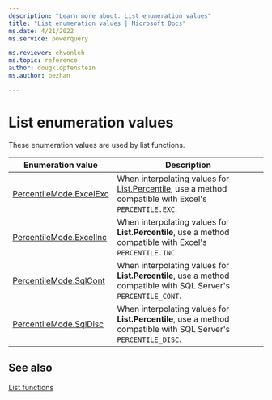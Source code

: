 ```yaml
---
description: "Learn more about: List enumeration values"
title: "List enumeration values | Microsoft Docs"
ms.date: 4/21/2022
ms.service: powerquery

ms.reviewer: ehvonleh
ms.topic: reference
author: dougklopfenstein
ms.author: bezhan

---
```

# List enumeration values

These enumeration values are used by list functions.
  
|Enumeration value|Description|  
|------------|---------------|  
|[PercentileMode.ExcelExc](percentilemode-excelexc.md) | When interpolating values for [List.Percentile](list-percentile.md), use a method compatible with Excel's `PERCENTILE.EXC`.|
|[PercentileMode.ExcelInc](percentilemode-excelinc.md) | When interpolating values for **List.Percentile**, use a method compatible with Excel's `PERCENTILE.INC`.|
|[PercentileMode.SqlCont](percentilemode-sqlcont.md) | When interpolating values for **List.Percentile**, use a method compatible with SQL Server's `PERCENTILE_CONT`.|
|[PercentileMode.SqlDisc](percentilemode-sqldisc.md) | When interpolating values for **List.Percentile**, use a method compatible with SQL Server's `PERCENTILE_DISC`.|
  
## See also

[List functions](list-functions.md)
